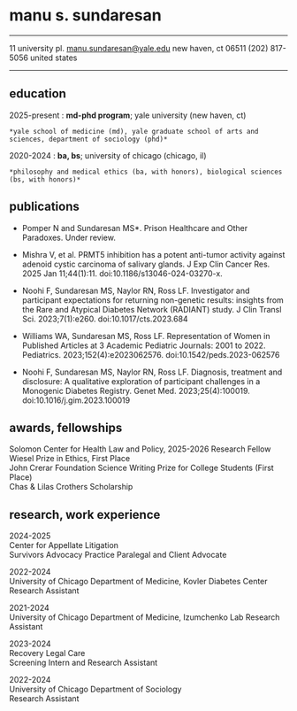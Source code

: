 manu s. sundaresan
============

-------------------     ----------------------------
11 university pl.         manu.sundaresan@yale.edu
new haven, ct 06511            (202) 817-5056
united states                          
-------------------     ----------------------------

education
---------

2025-present
:   **md-phd program**; yale university (new haven, ct)

    *yale school of medicine (md), yale graduate school of arts and sciences, department of sociology (phd)*

2020-2024
:   **ba, bs**; university of chicago (chicago, il)

    *philosophy and medical ethics (ba, with honors), biological sciences (bs, with honors)*

publications
----------

* Pomper N and Sundaresan MS*. Prison Healthcare and Other Paradoxes. Under review.

* Mishra V, et al. PRMT5 inhibition has a potent anti-tumor activity against adenoid cystic carcinoma of salivary glands. J Exp Clin Cancer Res. 2025 Jan 11;44(1):11. doi:10.1186/s13046-024-03270-x.

* Noohi F, Sundaresan MS, Naylor RN, Ross LF. Investigator and participant expectations for returning non-genetic results: insights from the Rare and Atypical Diabetes Network (RADIANT) study. J Clin Transl Sci. 2023;7(1):e260. doi:10.1017/cts.2023.684

* Williams WA, Sundaresan MS, Ross LF. Representation of Women in Published Articles at 3 Academic Pediatric Journals: 2001 to 2022. Pediatrics. 2023;152(4):e2023062576. doi:10.1542/peds.2023-062576
  
* Noohi F, Sundaresan MS, Naylor RN, Ross LF. Diagnosis, treatment and disclosure: A qualitative exploration of participant challenges in a Monogenic Diabetes Registry. Genet Med. 2023;25(4):100019. doi:10.1016/j.gim.2023.100019 

awards, fellowships
--------------------
Solomon Center for Health Law and Policy, 2025-2026 Research Fellow  
Wiesel Prize in Ethics, First Place  
John Crerar Foundation Science Writing Prize for College Students (First Place)  
Chas & Lilas Crothers Scholarship  


research, work experience
--------------------
2024-2025  
Center for Appellate Litigation  
Survivors Advocacy Practice Paralegal and Client Advocate

2022-2024  
University of Chicago Department of Medicine, Kovler Diabetes Center  
Research Assistant

2021-2024  
University of Chicago Department of Medicine, Izumchenko Lab
Research Assistant

2023-2024  
Recovery Legal Care  
Screening Intern and Research Assistant  

2022-2024  
University of Chicago Department of Sociology  
Research Assistant
